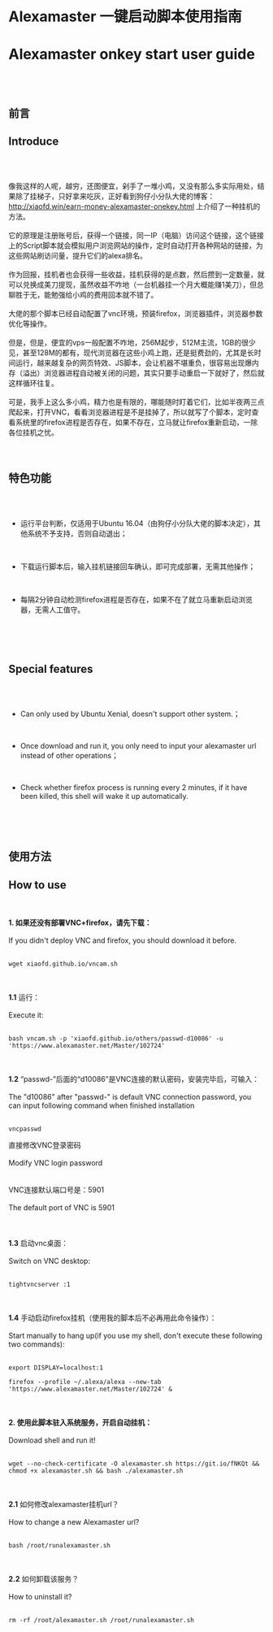 # Alexamaster 一键启动脚本使用指南
# Alexamaster onkey start user guide
<br />
<br />

## 前言
## Introduce
<br />
<br />

像我这样的人呢，越穷，还图便宜，剁手了一堆小鸡，又没有那么多实际用处，结果除了挂梯子，只好拿来吃灰，正好看到狗仔小分队大佬的博客：http://xiaofd.win/earn-money-alexamaster-onekey.html 上介绍了一种挂机的方法。
<br />
<br />
它的原理是注册账号后，获得一个链接，同一IP（电脑）访问这个链接，这个链接上的Script脚本就会模拟用户浏览网站的操作，定时自动打开各种网站的链接，为这些网站刷访问量，提升它们的alexa排名。
<br />
<br />
作为回报，挂机者也会获得一些收益，挂机获得的是点数，然后攒到一定数量，就可以兑换成美刀提现，虽然收益不咋地（一台机器挂一个月大概能赚1美刀），但总聊胜于无，能勉强给小鸡的费用回本就不错了。
<br />
<br />
大佬的那个脚本已经自动配置了vnc环境，预装firefox，浏览器插件，浏览器参数优化等操作。
<br />
<br />
但是，但是，便宜的vps一般配置不咋地，256M起步，512M主流，1GB的很少见，甚至128M的都有，现代浏览器在这些小鸡上跑，还是挺费劲的，尤其是长时间运行，越来越复杂的网页特效、JS脚本，会让机器不堪重负，很容易出现爆内存（溢出）浏览器进程自动被关闭的问题，其实只要手动重启一下就好了，然后就这样循环往复。
<br />
<br />
可是，我手上这么多小鸡，精力也是有限的，哪能随时盯着它们，比如半夜两三点爬起来，打开VNC，看看浏览器进程是不是挂掉了，所以就写了个脚本，定时查看系统里的firefox进程是否存在，如果不存在，立马就让firefox重新启动，一除各位挂机之忧。
<br />
<br />
<br />

## 特色功能
<br />
<br />

- 运行平台判断，仅适用于Ubuntu 16.04（由狗仔小分队大佬的脚本决定），其他系统不予支持，否则自动退出；

<br />

- 下载运行脚本后，输入挂机链接回车确认，即可完成部署，无需其他操作；
<br />

- 每隔2分钟自动检测firefox进程是否存在，如果不在了就立马重新启动浏览器，无需人工值守。
<br />
<br />
<br />

## Special features
<br />
<br />

- Can only used by Ubuntu Xenial, doesn't support other system.；
<br />

- Once download and run it, you only need to input your alexamaster url instead of other operations；
<br />

- Check whether firefox process is running every 2 minutes, if it have been killed, this shell will wake it up automatically.
<br />
<br />
<br />

## 使用方法
## How to use
<br />
<br />
<b>1. 如果还没有部署VNC+firefox，请先下载：</b>
<br />
<br />
If you didn't deploy VNC and firefox, you should download it before.
<br />
<br />
<pre><code>wget xiaofd.github.io/vncam.sh</code></pre>
<br />
<br />
<b>1.1</b> 运行：
<br />
<br />
Execute it:
<br />
<br />
<pre><code>bash vncam.sh -p 'xiaofd.github.io/others/passwd-d10086' -u 'https://www.alexamaster.net/Master/102724'</code></pre>
<br />
<br />
<b>1.2</b> “passwd-”后面的“d10086”是VNC连接的默认密码，安装完毕后，可输入：
<br />
<br />
The "d10086" after "passwd-" is default VNC connection password, you can input following command when finished installation
<br />
<br />
<pre><code>vncpasswd</code></pre>
直接修改VNC登录密码
<br />
<br />
Modify VNC login password
<br />
<br />
<br />
VNC连接默认端口号是：5901
<br />
<br />
The default port of VNC is 5901
<br />
<br />
<br />
<br />
<b>1.3</b> 启动vnc桌面：
<br />
<br />
Switch on VNC desktop:
<br />
<br />
<pre><code>tightvncserver :1</code></pre>
<br />
<br />
<b>1.4</b> 手动启动firefox挂机（使用我的脚本后不必再用此命令操作）：
<br />
<br />
Start manually to hang up(if you use my shell, don't execute these following two commands):
<br />
<br />
<pre><code>export DISPLAY=localhost:1</code></pre>
<pre><code>firefox --profile ~/.alexa/alexa --new-tab 'https://www.alexamaster.net/Master/102724' &</code></pre>
<br />
<br />
<b>2. 使用此脚本驻入系统服务，开启自动挂机：</b>
<br />
<br />
Download shell and run it!
<br />
<br />
<pre><code>wget --no-check-certificate -O alexamaster.sh https://git.io/fNKQt && chmod +x alexamaster.sh && bash ./alexamaster.sh</code></pre>
<br />
<br />
<b>2.1</b> 如何修改alexamaster挂机url？
<br />
<br />
How to change a new Alexamaster url?
<br />
<br />
<pre><code>bash /root/runalexamaster.sh</code></pre>
<br />
<br />
<b>2.2</b> 如何卸载该服务？
<br />
<br />
How to uninstall it?
<br />
<br />
<pre><code>rm -rf /root/alexamaster.sh /root/runalexamaster.sh</code></pre>
<br />
<br />
